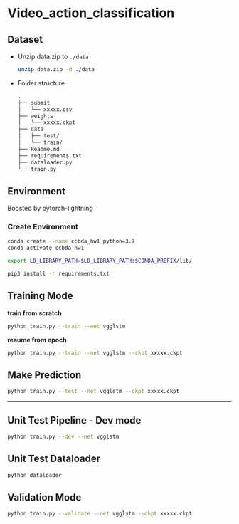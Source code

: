 # Video_action_classification

## Dataset

- Unzip data.zip to `./data`

    ```sh
    unzip data.zip -d ./data
    ```

- Folder structure

    ```txt
    .
    ├── submit
    │   └── xxxxx.csv
    ├── weights
    │   └── xxxxx.ckpt
    ├── data
    │   ├── test/
    │   └── train/
    ├── Readme.md
    ├── requirements.txt
    ├── dataloader.py
    └── train.py
    ```
## Environment
Boosted by pytorch-lightning

### Create Environment

```sh
conda create --name ccbda_hw1 python=3.7
conda activate ccbda_hw1

export LD_LIBRARY_PATH=$LD_LIBRARY_PATH:$CONDA_PREFIX/lib/

pip3 install -r requirements.txt
```


## Training Mode
__train from scratch__
```sh
python train.py --train --net vgglstm
```
__resume from epoch__
```sh
python train.py --train --net vgglstm --ckpt xxxxx.ckpt 
```

## Make Prediction

```sh
python train.py --test --net vgglstm --ckpt xxxxx.ckpt 
```
---

## Unit Test Pipeline - Dev mode

```sh
python train.py --dev --net vgglstm
```
## Unit Test Dataloader

```sh
python dataloader
```
## Validation Mode

```sh
python train.py --validate --net vgglstm --ckpt xxxxx.ckpt
```
